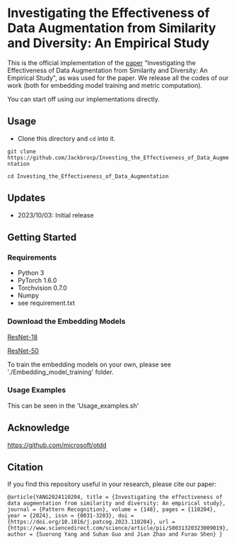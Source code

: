 # Investigating the Effectiveness of Data Augmentation from Similarity and Diversity: An Empirical Study
This is the official implementation of the [paper](https://www.sciencedirect.com/science/article/pii/S0031320323009019) "Investigating the Effectiveness of Data Augmentation from Similarity and Diversity: An Empirical Study", as was used for the paper.
We release all the codes of our work (both for embedding model training and metric computation).

You can start off using our implementations directly.
## Usage
- Clone this directory and `cd`  into it.
 
`git clone https://github.com/Jackbrocp/Investing_the_Effectiveness_of_Data_Augmentation` 

`cd Investing_the_Effectiveness_of_Data_Augmentation`

## Updates
- 2023/10/03: Initial release

## Getting Started
### Requirements
- Python 3
- PyTorch 1.6.0
- Torchvision 0.7.0
- Numpy
- see requirement.txt
<!-- Install a fitting Pytorch version for your setup with GPU support, as our implementation  -->

### Download the Embedding Models
[ResNet-18](https://drive.google.com/file/d/1fTHi6TiRhaxD3iDgPYcOe7Smt1ZzTaAf/view?usp=drive_link)

[ResNet-50](https://drive.google.com/file/d/1h_87fZF2prm4DHXUkl_6WeGpD7JF0dt4/view?usp=drive_link)

To train the embedding models on your own, please see './Embedding_model_training' folder.
 
### Usage Examples 
This can be seen in the 'Usage_examples.sh'
## Acknowledge 
https://github.com/microsoft/otdd

## Citation
 If you find this repository useful in your research, please cite our paper:
 
`
 @article{YANG2024110204,
title = {Investigating the effectiveness of data augmentation from similarity and diversity: An empirical study},
journal = {Pattern Recognition},
volume = {148},
pages = {110204},
year = {2024},
issn = {0031-3203},
doi = {https://doi.org/10.1016/j.patcog.2023.110204},
url = {https://www.sciencedirect.com/science/article/pii/S0031320323009019},
author = {Suorong Yang and Suhan Guo and Jian Zhao and Furao Shen}
}
`
